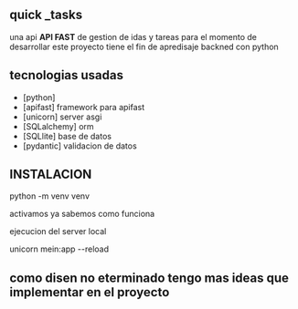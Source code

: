 ## quick _tasks

 una api **API FAST** de gestion de idas y tareas para el momento de desarrollar 
 este proyecto tiene el fin de apredisaje backned con python 


 ## tecnologias usadas 
 - [python]
 - [apifast] framework para apifast
 - [unicorn] server asgi
 - [SQLalchemy] orm 
 - [SQLlite] base de datos 
 - [pydantic] validacion de datos 


## INSTALACION 

python -m venv venv 

activamos ya sabemos como funciona

ejecucion del server local 

unicorn mein:app --reload 

## como disen no eterminado tengo mas ideas que implementar en el proyecto